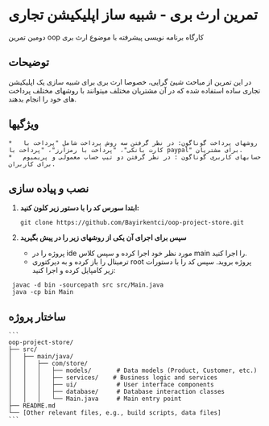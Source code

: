 # تمرین ارث بری - شبیه ساز اپلیکیشن تجاری

دومین تمرین oop کارگاه برنامه نویسی پیشرفته با موضوع ارث بری

## توضیحات

در این تمرین از مباحث شیئ گرایی، خصوصا ارث بری برای شبیه سازی یک اپلیکیشن تجاری ساده استفاده شده که در آن مشتریان مختلف میتوانند با روشهای مختلف پرداخت های خود را انجام بدهند.

## ویژگیها

    *   روشهای پرداخت گوناگون: در نظر گرفتن سه روش پرداخت شامل "پرداخت با کارت بانکی"، "پرداخت با رمزارز"، "پرداخت با paypal" برای مشتریان.
    *   حسابهای کاربری گوناگون : در نظر گرفتن دو تیپ حساب معمولی و پریمیوم برای کاربران.

## نصب و پیاده سازی

1.  **ابتدا سورس کد را با دستور زیر کلون کنید:**

    ```
    git clone https://github.com/Bayirkentci/oop-project-store.git
    ```

2.  **سپس برای اجرای آن یکی از روشهای زیر را در پیش بگیرید**

    *   پروژه را در ide مورد نظر خود اجرا کرده و سپس کلاس main را اجرا کنید.
    *   ترمینال را باز کرده و به دیرکتوری root پروژه بروید. سپس کد را با دستورات زیر کامپایل کرده و اجرا کنید:
   ```
    javac -d bin -sourcepath src src/Main.java
    java -cp bin Main
   ``` 

## ساختار پروژه

    ```
    oop-project-store/
    ├── src/
    │   ├── main/java/
    │   │   ├── com/store/
    │   │   │   ├── models/       # Data models (Product, Customer, etc.)
    │   │   │   ├── services/    # Business logic and services
    │   │   │   ├── ui/           # User interface components
    │   │   │   ├── database/     # Database interaction classes
    │   │   │   └── Main.java     # Main entry point
    ├── README.md
    └── [Other relevant files, e.g., build scripts, data files]
    ```



